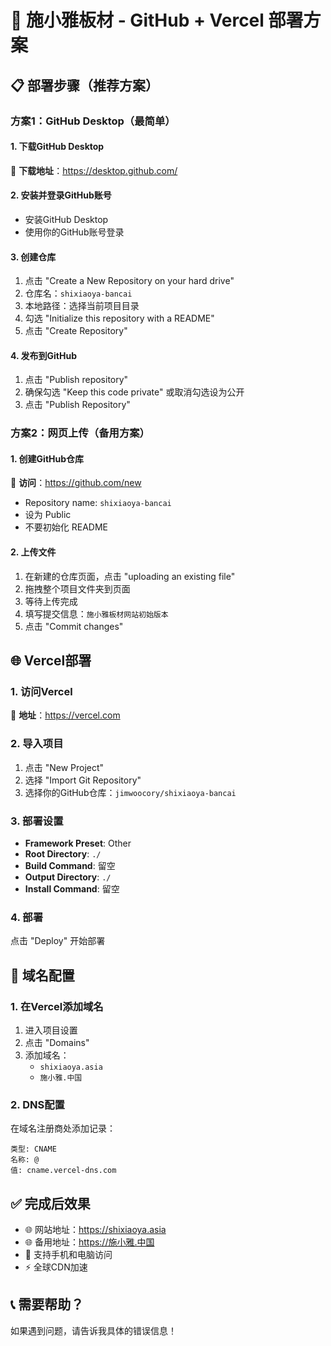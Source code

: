 # 🚀 施小雅板材 - GitHub + Vercel 部署方案

## 📋 部署步骤（推荐方案）

### 方案1：GitHub Desktop（最简单）

#### 1. 下载GitHub Desktop
🔗 **下载地址**：https://desktop.github.com/

#### 2. 安装并登录GitHub账号
- 安装GitHub Desktop
- 使用你的GitHub账号登录

#### 3. 创建仓库
1. 点击 "Create a New Repository on your hard drive"
2. 仓库名：`shixiaoya-bancai`
3. 本地路径：选择当前项目目录
4. 勾选 "Initialize this repository with a README"
5. 点击 "Create Repository"

#### 4. 发布到GitHub
1. 点击 "Publish repository"
2. 确保勾选 "Keep this code private" 或取消勾选设为公开
3. 点击 "Publish Repository"

### 方案2：网页上传（备用方案）

#### 1. 创建GitHub仓库
🔗 **访问**：https://github.com/new
- Repository name: `shixiaoya-bancai`
- 设为 Public
- 不要初始化 README

#### 2. 上传文件
1. 在新建的仓库页面，点击 "uploading an existing file"
2. 拖拽整个项目文件夹到页面
3. 等待上传完成
4. 填写提交信息：`施小雅板材网站初始版本`
5. 点击 "Commit changes"

## 🌐 Vercel部署

### 1. 访问Vercel
🔗 **地址**：https://vercel.com

### 2. 导入项目
1. 点击 "New Project"
2. 选择 "Import Git Repository"
3. 选择你的GitHub仓库：`jimwoocory/shixiaoya-bancai`

### 3. 部署设置
- **Framework Preset**: Other
- **Root Directory**: `./`
- **Build Command**: 留空
- **Output Directory**: `./`
- **Install Command**: 留空

### 4. 部署
点击 "Deploy" 开始部署

## 🔧 域名配置

### 1. 在Vercel添加域名
1. 进入项目设置
2. 点击 "Domains"
3. 添加域名：
   - `shixiaoya.asia`
   - `施小雅.中国`

### 2. DNS配置
在域名注册商处添加记录：
```
类型: CNAME
名称: @
值: cname.vercel-dns.com
```

## ✅ 完成后效果
- 🌐 网站地址：https://shixiaoya.asia
- 🌐 备用地址：https://施小雅.中国
- 📱 支持手机和电脑访问
- ⚡ 全球CDN加速

## 📞 需要帮助？
如果遇到问题，请告诉我具体的错误信息！